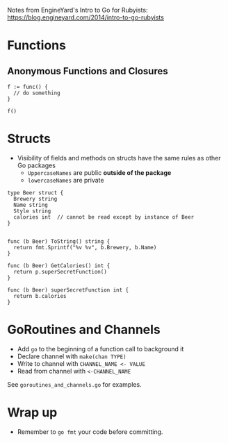Notes from EngineYard's Intro to Go for Rubyists:
https://blog.engineyard.com/2014/intro-to-go-rubyists

# Functions

## Anonymous Functions and Closures

```
f := func() {
  // do something
}

f()

```

# Structs

* Visibility of fields and methods on structs have
the same rules as other Go packages
  * `UppercaseNames` are public **outside of the package**
  * `lowercaseNames` are private

```
type Beer struct {
  Brewery string
  Name string
  Style string
  calories int  // cannot be read except by instance of Beer
}


func (b Beer) ToString() string {
  return fmt.Sprintf("%v %v", b.Brewery, b.Name)
}

func (b Beer) GetCalories() int {
  return p.superSecretFunction()
}

func (b Beer) superSecretFunction int {
  return b.calories
}
```

# GoRoutines and Channels

* Add `go` to the beginning of a function call to background it
* Declare channel with `make(chan TYPE)`
* Write to channel with `CHANNEL_NAME <- VALUE`
* Read from channel with `<-CHANNEL_NAME`

See `goroutines_and_channels.go` for examples.

# Wrap up

* Remember to `go fmt` your code before committing.

